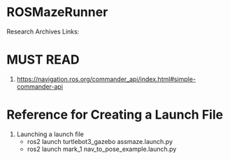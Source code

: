 # ROSMazeRunner


Research Archives Links:

# MUST READ
1. https://navigation.ros.org/commander_api/index.html#simple-commander-api


# Reference for Creating a Launch File
1. Launching a launch file
   - ros2 launch turtlebot3_gazebo assmaze.launch.py
   - ros2 launch mark_1 nav_to_pose_example.launch.py
